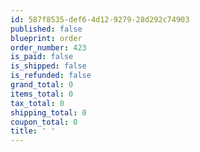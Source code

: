 ```yaml
---
id: 587f8535-def6-4d12-9279-28d292c74903
published: false
blueprint: order
order_number: 423
is_paid: false
is_shipped: false
is_refunded: false
grand_total: 0
items_total: 0
tax_total: 0
shipping_total: 0
coupon_total: 0
title: ' '
---
```


